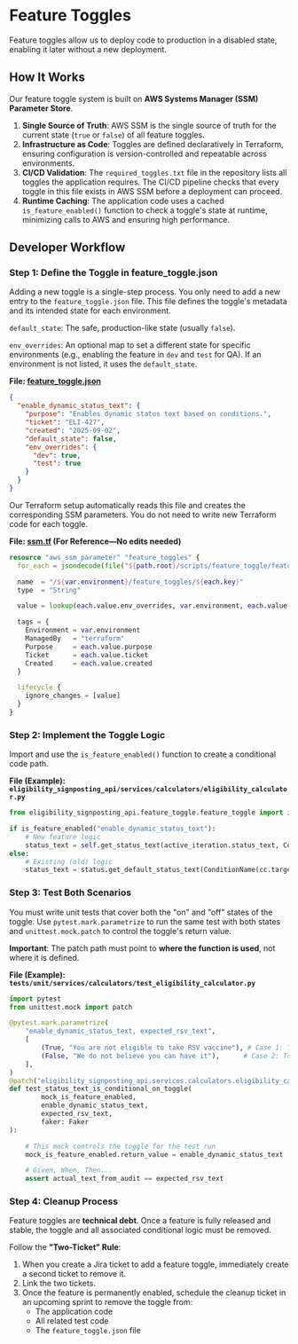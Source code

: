 # Feature Toggles
Feature toggles allow us to deploy code to production in a disabled state, enabling it later without a new deployment.

## How It Works

Our feature toggle system is built on **AWS Systems Manager (SSM) Parameter Store**.

1.  **Single Source of Truth**: AWS SSM is the single source of truth for the current state (`true` or `false`) of all feature toggles.
2.  **Infrastructure as Code**: Toggles are defined declaratively in Terraform, ensuring configuration is version-controlled and repeatable across environments.
3.  **CI/CD Validation**: The `required_toggles.txt` file in the repository lists all toggles the application requires. The CI/CD pipeline checks that every toggle in this file exists in AWS SSM before a deployment can proceed.
4.  **Runtime Caching**: The application code uses a cached `is_feature_enabled()` function to check a toggle's state at runtime, minimizing calls to AWS and ensuring high performance.

## Developer Workflow

### Step 1: Define the Toggle in feature_toggle.json

Adding a new toggle is a single-step process. You only need to add a new entry to the `feature_toggle.json` file. This file defines the toggle's metadata and its intended state for each environment.

`default_state`: The safe, production-like state (usually `false`).

`env_overrides`: An optional map to set a different state for specific environments (e.g., enabling the feature in `dev` and `test` for QA). If an environment is not listed, it uses the `default_state`.

**File: [feature_toggle.json](../../../scripts/feature_toggle/feature_toggle.json)**

```json
{
  "enable_dynamic_status_text": {
    "purpose": "Enables dynamic status text based on conditions.",
    "ticket": "ELI-427",
    "created": "2025-09-02",
    "default_state": false,
    "env_overrides": {
      "dev": true,
      "test": true
    }
  }
}
```

Our Terraform setup automatically reads this file and creates the corresponding SSM parameters. You do not need to write new Terraform code for each toggle.

**File: [ssm.tf](../../../infrastructure/stacks/api-layer/ssm.tf) (For Reference—No edits needed)**
```terraform
resource "aws_ssm_parameter" "feature_toggles" {
  for_each = jsondecode(file("${path.root}/scripts/feature_toggle/feature_toggle.json"))

  name  = "/${var.environment}/feature_toggles/${each.key}"
  type  = "String"

  value = lookup(each.value.env_overrides, var.environment, each.value.default_state)

  tags = {
    Environment = var.environment
    ManagedBy   = "terraform"
    Purpose     = each.value.purpose
    Ticket      = each.value.ticket
    Created     = each.value.created
  }

  lifecycle {
    ignore_changes = [value]
  }
}
```

### Step 2: Implement the Toggle Logic

Import and use the `is_feature_enabled()` function to create a conditional code path.

**File (Example): `eligibility_signposting_api/services/calculators/eligibility_calculator.py`**

```python
from eligibility_signposting_api.feature_toggle.feature_toggle import is_feature_enabled

if is_feature_enabled("enable_dynamic_status_text"):
    # New feature logic
    status_text = self.get_status_text(active_iteration.status_text, ConditionName(cc.target), status)
else:
    # Existing (old) logic
    status_text = status.get_default_status_text(ConditionName(cc.target))
```

### Step 3: Test Both Scenarios

You must write unit tests that cover both the "on" and "off" states of the toggle. Use `pytest.mark.parametrize` to run the same test with both states and `unittest.mock.patch` to control the toggle's return value.

**Important**: The patch path must point to **where the function is used**, not where it is defined.

**File (Example): `tests/unit/services/calculators/test_eligibility_calculator.py`**

```python
import pytest
from unittest.mock import patch

@pytest.mark.parametrize(
    "enable_dynamic_status_text, expected_rsv_text",
    [
        (True, "You are not eligible to take RSV vaccine"), # Case 1: Toggle is ON
        (False, "We do not believe you can have it"),      # Case 2: Toggle is OFF
    ],
)
@patch("eligibility_signposting_api.services.calculators.eligibility_calculator.is_feature_enabled")
def test_status_text_is_conditional_on_toggle(
        mock_is_feature_enabled,
        enable_dynamic_status_text,
        expected_rsv_text,
        faker: Faker
):

    # This mock controls the toggle for the test run
    mock_is_feature_enabled.return_value = enable_dynamic_status_text

    # Given, When, Then...
    assert actual_text_from_audit == expected_rsv_text
```

### Step 4: Cleanup Process

Feature toggles are **technical debt**. Once a feature is fully released and stable, the toggle and all associated conditional logic must be removed.

Follow the **"Two-Ticket" Rule**:

1.  When you create a Jira ticket to add a feature toggle, immediately create a second ticket to remove it.
2.  Link the two tickets.
3.  Once the feature is permanently enabled, schedule the cleanup ticket in an upcoming sprint to remove the toggle from:
    - The application code
    - All related test code
    - The `feature_toggle.json` file
